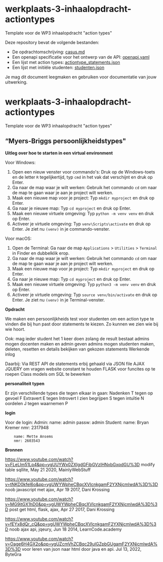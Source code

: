 # werkplaats-3-inhaalopdracht-actiontypes
Template voor de WP3 inhaalopdracht "action types"

Deze repository bevat de volgende bestanden:
- De opdrachtomschrijving: [casus.md](casus)
- Een openapi specificatie voor het ontwerp van de API: [openapi.yaml](openapi.yaml)
- Een lijst met action types: [actiontype_statements.json](actiontype_statements.json)
- Een lijst met initiële studenten: [studenten.json](studenten.json)

Je mag dit document leegmaken en gebruiken voor documentatie van jouw uitwerking. 

# werkplaats-3-inhaalopdracht-actiontypes
Template voor de WP3 inhaalopdracht "action types"

“Myers-Briggs persoonlijkheidstypes"
--------------------------------------------------------------------------------------------
**Uitleg over hoe te starten in een virtual environment**

Voor Windows:
1. Open een nieuw venster voor commando's: Druk op de Windows-toets en de letter `R` tegelijkertijd, typ `cmd` in het vak dat verschijnt en druk op Enter.
2. Ga naar de map waar je wilt werken: Gebruik het commando `cd` om naar de map te gaan waar je aan je project wilt werken.
3. Maak een nieuwe map voor je project: Typ `mkdir myproject` en druk op Enter.
4. Ga naar je nieuwe map: Typ `cd myproject` en druk op Enter.
5. Maak een nieuwe virtuele omgeving: Typ `python -m venv venv` en druk op Enter.
6. Activeer je virtuele omgeving: Typ `venv\Scripts\activate` en druk op Enter. Je ziet nu `(venv)` in je commando-venster.

Voor macOS:
1. Open de Terminal: Ga naar de map `Applications` > `Utilities` > `Terminal` in Finder en dubbelklik erop.
2. Ga naar de map waar je wilt werken: Gebruik het commando `cd` om naar de map te gaan waar je aan je project wilt werken.
3. Maak een nieuwe map voor je project: Typ `mkdir myproject` en druk op Enter.
4. Ga naar je nieuwe map: Typ `cd myproject` en druk op Enter.
5. Maak een nieuwe virtuele omgeving: Typ `python3 -m venv venv` en druk op Enter.
6. Activeer je virtuele omgeving: Typ `source venv/bin/activate` en druk op Enter. Je ziet nu `(venv)` in je Terminal-venster.

**Opdracht**

We maken een persoonlijkheids test voor studenten om een action type te vinden die bij hun past door statements te kiezen. Zo kunnen we zien wie bij wie hoort.

Ook:
    mag ieder student het 1 keer doen zolang de result bestaat
    admins mogen docenten maken en admin geven
    admins mogen studenten maken, deleten, resetten en details bekijken van gekozen statements
    Werkende inlog

Daarbij:
    Via REST API de statements erbij gehaald via JSON file
    AJAX JQUERY om vragen website constant te houden
    FLASK voor funcites op te roepen
    Class models om SQL te bewerken

**personaliteit typen**

Er zijn verschillende types die tegen elkaar in gaan:
    Nadenken T tegen op gevoel F
    Extravert E tegen Introvert I
    zien begrijpen S tegen intuïtie N
    oordelen J tegen waarnemen P

**login**

Voor de login:
    Admin:
        name: admin
        passw: admin
    Student: 
        name: Bryan Kremer
        nmr: 2317948

        name: Mette Ansems
        nmr: 2603543

**Bronnen**

https://www.youtube.com/watch?v=FLeLlm51Lp4&pp=ygUUYWx0ZXIgdGFibGVzIHNxbGxpdGU%3D modify table sqllite, May 21 2020, MainlyWebStuff


https://www.youtube.com/watch?v=tNKD0kfel6o&pp=ygUWYWpheCBqcXVlcnkgamF2YXNjcmlwdA%3D%3D noob javascript met ajax, Apr 19 2017, Dani Krossing 


https://www.youtube.com/watch?v=MG9itGX1hD0&pp=ygUWYWpheCBqcXVlcnkgamF2YXNjcmlwdA%3D%3D post get html, flask, ajax, Apr 27 2017, Dani Krossing


https://www.youtube.com/watch?v=fEYx8dQr_cQ&pp=ygUWYWpheCBqcXVlcnkgamF2YXNjcmlwdA%3D%3D noob ajax api, jqeury, Jun 18 2014, LearnCode.academy


https://www.youtube.com/watch?v=Oage6H4GX2o&pp=ygUZcmVhZCBqc29uIGZpbGUgamF2YXNjcmlwdA%3D%3D voor leren van json naar html door java en api. Jul 13, 2022, ByteGra